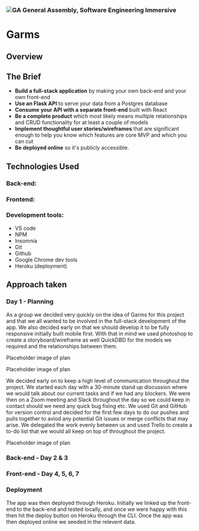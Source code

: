 ### ![GA](https://cloud.githubusercontent.com/assets/40461/8183776/469f976e-1432-11e5-8199-6ac91363302b.png) General Assembly, Software Engineering Immersive
# Garms

## Overview

## The Brief

* **Build a full-stack application** by making your own back-end and your own front-end
* **Use an Flask API** to serve your data from a Postgres database
* **Consume your API with a separate front-end** built with React
* **Be a complete product** which most likely means multiple relationships and CRUD functionality for at least a couple of models
* **Implement thoughtful user stories/wireframes** that are significant enough to help you know which features are core MVP and which you can cut
* **Be deployed online** so it's publicly accessible.

## Technologies Used

### Back-end:

### Frontend:

### Development tools:
- VS code
- NPM 
- Insomnia
- Git
- Github
- Google Chrome dev tools
- Heroku (deployment)

## Approach taken

### Day 1 - Planning

As a group we decided very quickly on the idea of Garms for this project and that we all wanted to be involved in the full-stack development of the app. We also decided early on that we should develop it to be fully responsive initially built mobile first. With that in mind we used photoshop to create a storyboard/wireframe as well QuickDBD for the models we required and the relationships between them.

Placeholder image of plan
  
Placeholder image of plan
  
We decided early on to keep a high level of communication throughout the project. We started each day with a 30-minute stand up discussion where we would talk about our current tasks and if we had any blockers. We were then on a Zoom meeting and Slack throughout the day so we could keep in contact should we need any quick bug fixing etc. We used Git and GitHub for version control and decided for the first few days to do our pushes and pulls together to aviod any potential Git issues or merge conflicts that may arise. We delegated the work evenly between us and used Trello to create a to-do list that we would all keep on top of throughout the project.

Placeholder image of plan

### Back-end - Day 2 & 3

### Front-end - Day 4, 5, 6, 7

### Deployment

The app was then deployed through Heroku. Initially we linked up the front-end to the back-end and tested locally, and once we were happy with this then hit the deploy button on Heroku through the CLI. Once the app was then deployed online we seeded in the relevent data.
